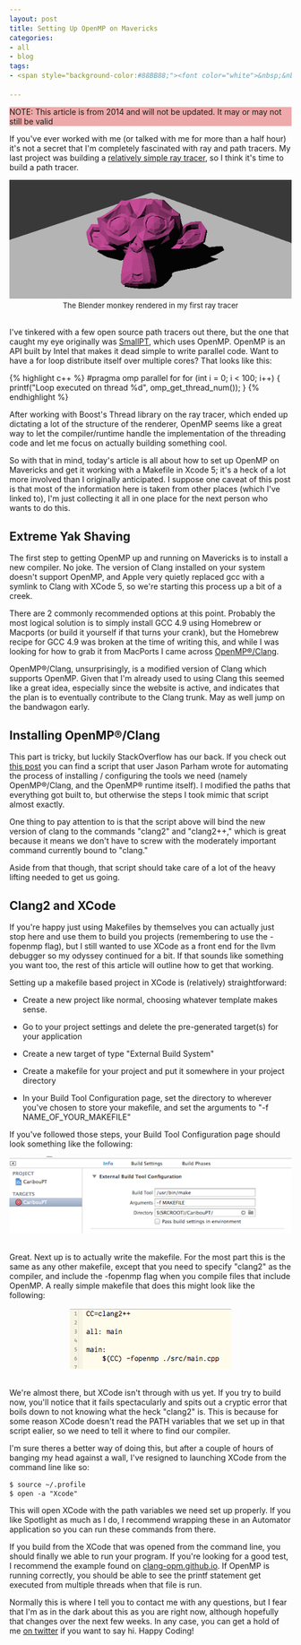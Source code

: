 ```yaml
---
layout: post
title: Setting Up OpenMP on Mavericks
categories: 
- all
- blog
tags:
- <span style="background-color:#88BB88;"><font color="white">&nbsp;&nbsp;Mac&nbsp;&nbsp;</font></span>

---
```


<div style="background-color:#EEAAAA;">NOTE: This article is from 2014 and will not be updated. It may or may not still be valid
</div>


If you've ever worked with me (or talked with me for more than a half hour) it's not a secret that I'm completely fascinated with ray and path tracers. My last project was building a [relatively simple ray tracer](https://github.com/khalladay/xRay), so I think it's time to build a path tracer.

<div align="center">
	 	
<img src="/images/post_images/2014-07-15/xray_output_monkey.png" style="max-width:100%;"/>
<br>
<font size="2">The Blender monkey rendered in my first ray tracer</font>
<br>
<br>

</div>

I've tinkered with a few open source path tracers out there, but the one that caught my eye originally was [SmallPT](http://www.kevinbeason.com/smallpt/), which uses OpenMP. OpenMP is an API built by Intel that makes it dead simple to write parallel code. Want to have a for loop distribute itself over multiple cores? That looks like this: 

{% highlight c++ %}
#pragma omp parallel for
for (int i = 0; i < 100; i++)
{
	printf("Loop executed on thread %d",  omp_get_thread_num());
}
{% endhighlight %}

After working with Boost's Thread library on the ray tracer, which ended up dictating a lot of the structure of the renderer, OpenMP seems like a great way to let the compiler/runtime handle the implementation of the threading code and let me focus on actually building something cool. 

So with that in mind, today's article is all about how to set up OpenMP on Mavericks and get it working with a Makefile in Xcode 5; it's a heck of a lot more involved than I originally anticipated. I suppose one caveat of this post is that most of the information here is taken from other places (which I've linked to), I'm just collecting it all in one place for the next person who wants to do this.

<h2>Extreme Yak Shaving</h2>

The first step to getting OpenMP up and running on Mavericks is to install a new compiler. No joke. The version of Clang installed on your system doesn't support OpenMP, and Apple very quietly replaced gcc with a symlink to Clang with XCode 5, so we're starting this process up a bit of a creek. 

There are 2 commonly recommended options at this point. Probably the most logical solution is to simply install GCC 4.9 using Homebrew or Macports (or build it yourself if that turns your crank), but the Homebrew recipe for GCC 4.9 was broken at the time of writing this, and while I was looking for how to grab it from MacPorts I came across [OpenMP®/Clang](clang-opm.github.io).

OpenMP®/Clang, unsurprisingly, is a modified version of Clang which supports OpenMP. Given that I'm already used to using Clang this seemed like a great idea, especially since the website is active, and indicates that the plan is to eventually contribute to the Clang trunk. May as well jump on the bandwagon early. 

<h2>Installing OpenMP®/Clang</h2>

This part is tricky, but luckily StackOverflow has our back. If you check out [this post](http://stackoverflow.com/a/21789869) you can find a script that user Jason Parham wrote for automating the process of installing / configuring the tools we need (namely OpenMP®/Clang, and the OpenMP® runtime itself). I modified the paths that everything got built to, but otherwise the steps I took mimic that script almost exactly.

One thing to pay attention to is that the script above will bind the new version of clang to the commands "clang2" and "clang2++," which is great because it means we don't have to screw with the moderately important command currently bound to "clang."

Aside from that though, that script should take care of a lot of the heavy lifting needed to get us going. 

<h2>Clang2 and XCode</h2>

If you're happy just using Makefiles by themselves you can actually just stop here and use them to build you projects (remembering to use the -fopenmp flag), but I still wanted to use XCode as a front end for the llvm debugger so my odyssey continued for a bit. If that sounds like something you want too, the rest of this article will outline how to get that working.

Setting up a makefile based project in XCode is (relatively) straightforward: 

* Create a new project like normal, choosing whatever template makes sense.
* Go to your project settings and delete the pre-generated target(s) for your application

* Create a new target of type "External Build System"
* Create a makefile for your project and put it somewhere in your project directory
* In your Build Tool Configuration page, set the directory to wherever you've chosen to store your makefile, and set the arguments to "-f NAME_OF_YOUR_MAKEFILE"

If you've followed those steps, your Build Tool Configuration page should look something like the following: 

<div align="center">
	 	
<img src="/images/post_images/2014-07-15/build_tool_settings.png" />
<br>
</div>
<br>

Great. Next up is to actually write the makefile. For the most part this is the same as any other makefile, except that you need to specify "clang2" as the compiler, and include the -fopenmp flag when you compile files that include OpenMP. A really simple makefile that does this might look like the following: 

<div align="center">
	 	
<img src="/images/post_images/2014-07-15/makefile.png" />
<br>
</div>
<br>

We're almost there, but XCode isn't through with us yet. If you try to build now, you'll notice that it fails spectacularly and spits out a cryptic error that boils down to not knowing what the heck "clang2" is. This is because for some reason XCode doesn't read the PATH variables that we set up in that script ealier, so we need to tell it where to find our compiler. 

I'm sure theres a better way of doing this, but after a couple of hours of banging my head against a wall, I've resigned to launching XCode from the command line like so: 

<pre><code>$ source ~/.profile
$ open -a "Xcode"
</code></pre>

This will open XCode with the path variables we need set up properly. If you like Spotlight as much as I do, I recommend wrapping these in an Automator application so you can run these commands from there. 

If you build from the XCode that was opened from the command line, you should finally we able to run your program. If you're looking for a good test, I recommend the example found on [clang-opm.github.io](clang-opm.github.io). If OpenMP is running correctly, you should be able to see the printf statement get executed from multiple threads when that file is run. 

Normally this is where I tell you to contact me with any questions, but I fear that I'm as in the dark about this as you are right now, although hopefully that changes over the next few weeks. In any case, you can get a hold of me [on twitter](http://twitter.com/khalladay) if you want to say hi. Happy Coding!
